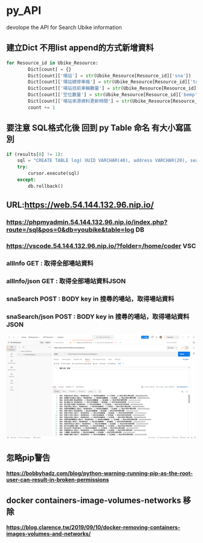 # py_API
 devolope the API for Search Ubike information
## 建立Dict 不用list append的方式新增資料
```py
for Resource_id in Ubike_Resource:
        Dict[count] = {}
        Dict[count]['場站'] = str(Ubike_Resource[Resource_id]['sna'])
        Dict[count]['場站總停車格'] = str(Ubike_Resource[Resource_id]['tot'])
        Dict[count]['場站目前車輛數量'] = str(Ubike_Resource[Resource_id]['sbi'])
        Dict[count]['空位數量'] = str(Ubike_Resource[Resource_id]['bemp'])
        Dict[count]['場站來源資料更新時間'] = str(Ubike_Resource[Resource_id]['mday'])
        count += 1
```
## 要注意 SQL格式化後 回到 py Table 命名 有大小寫區別
```py
if (results[0] != 1):
    sql = "CREATE TABLE log( UUID VARCHAR(40), address VARCHAR(20), search_way VARCHAR(20), search_str VARCHAR(100), result MEDIUMTEXT, search_time DATETIME,result_json json , PRIMARY KEY(UUID) )"
    try:
        cursor.execute(sql)
    except:
        db.rollback()
```

## URL:https://web.54.144.132.96.nip.io/
### https://phpmyadmin.54.144.132.96.nip.io/index.php?route=/sql&pos=0&db=youbike&table=log DB
### https://vscode.54.144.132.96.nip.io/?folder=/home/coder VSC


### allInfo GET : 取得全部場站資料
### allInfo/json GET : 取得全部場站資料JSON
### snaSearch POST : BODY key in 搜尋的場站，取得場站資料
### snaSearch/json POST : BODY key in 搜尋的場站，取得場站資料JSON
![This is an image](https://github.com/jayger1132/py_API/blob/main/post_eg.png)
## 忽略pip警告 
#### https://bobbyhadz.com/blog/python-warning-running-pip-as-the-root-user-can-result-in-broken-permissions
## docker containers-image-volumes-networks 移除
#### https://blog.clarence.tw/2019/09/10/docker-removing-containers-images-volumes-and-networks/